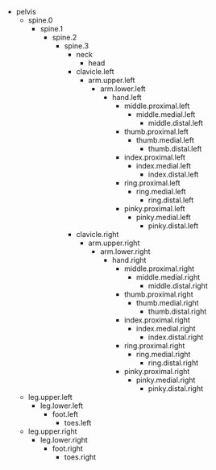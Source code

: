 - pelvis
  - spine.0
    - spine.1
      - spine.2
        - spine.3
          - neck
            - head
          - clavicle.left
            - arm.upper.left
              - arm.lower.left
                - hand.left
                  - middle.proximal.left
                    - middle.medial.left
                      - middle.distal.left
                  - thumb.proximal.left
                    - thumb.medial.left
                      - thumb.distal.left
                  - index.proximal.left
                    - index.medial.left
                      - index.distal.left
                  - ring.proximal.left
                    - ring.medial.left
                      - ring.distal.left
                  - pinky.proximal.left
                    - pinky.medial.left
                      - pinky.distal.left
          - clavicle.right
            - arm.upper.right
              - arm.lower.right
                - hand.right
                  - middle.proximal.right
                    - middle.medial.right
                      - middle.distal.right
                  - thumb.proximal.right
                    - thumb.medial.right
                      - thumb.distal.right
                  - index.proximal.right
                    - index.medial.right
                      - index.distal.right
                  - ring.proximal.right
                    - ring.medial.right
                      - ring.distal.right
                  - pinky.proximal.right
                    - pinky.medial.right
                      - pinky.distal.right
  - leg.upper.left
    - leg.lower.left
      - foot.left
        - toes.left
  - leg.upper.right
    - leg.lower.right
      - foot.right
        - toes.right
